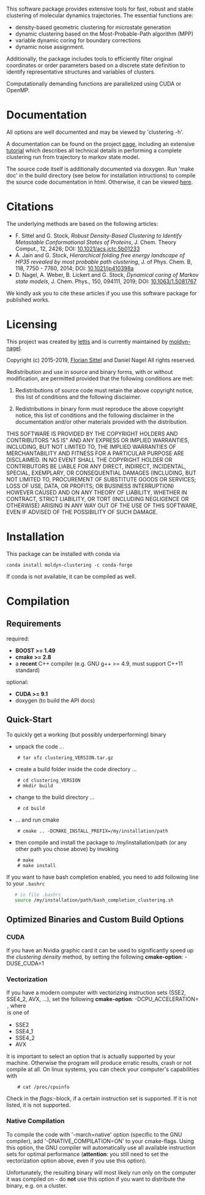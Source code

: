 


This software package provides extensive tools for fast, robust and stable
clustering of molecular dynamics trajectories.
The essential functions are:
  - density-based geometric clustering for microstate generation
  - dynamic clustering based on the Most-Probable-Path algorithm (MPP)
  - variable dynamic coring for boundary corrections
  - dynamic noise assignment.

Additionally, the package includes tools to efficiently filter original
coordinates or order parameters based on a discrete state definition
to identify representative structures and variables of clusters.

<!--
Computationally demanding functions are parallelized in a hybrid model using
OpenMP for SMP parallelization on a single node (multithreading)
and MPI over different cluster nodes. MPI support, however, is optional and
for a modern computer with a high number of fast cores or
even multiple CPUs, OpenMP parallelization is sufficiently fast.
-->
Computationally demanding functions are parallelized using CUDA or OpenMP.

# Documentation
All options are well documented and may be viewed by 'clustering -h'.

A documentation can be found on the project [page](https://moldyn.github.io/Clustering/docIndex.html), including an extensive [tutorial](https://moldyn.github.io/Clustering/docTutorial.html) which describes all technical
details in performing a complete clustering run from trajectory to markov state model.

The source code itself is additionally documented via doxygen. Run 'make doc' in
the build directory (see below for installation intructions) to compile the source
code documentation in html. Otherwise, it can be viewed [here](https://moldyn.github.io/Clustering/doxygen/index.html).


# Citations
The underlying methods are based on the following articles:
  - F. Sittel and G. Stock, *Robust Density-Based Clustering to Identify
    Metastable Conformational States of Proteins*,
    J. Chem. Theory Comput., 12, 2426; DOI: [10.1021/acs.jctc.5b01233](https://pubs.acs.org/doi/abs/10.1021/acs.jctc.5b01233)
  - A. Jain and G. Stock, *Hierarchical folding free energy landscape of HP35
    revealed by most probable path clustering*,
    J. of Phys. Chem. B, 118, 7750 - 7760, 2014; DOI: [10.1021/jp410398a](https://pubs.acs.org/doi/abs/10.1021/jp410398a)
  - D. Nagel, A. Weber, B. Lickert and G. Stock, *Dynamical coring of Markov state models*,
    J. Chem. Phys., 150, 094111, 2019; DOI: [10.1063/1.5081767](https://aip.scitation.org/doi/10.1063/1.5081767)

We kindly ask you to cite these articles if you use this software package for
published works.


# Licensing
This project was created by [lettis](http://www.lettis.net) and is currently maintained by [moldyn-nagel](https://github.com/moldyn-nagel).

Copyright (c) 2015-2019, [Florian Sittel](http://www.lettis.net) and Daniel Nagel
All rights reserved.

Redistribution and use in source and binary forms, with or without
modification, are permitted provided that the following conditions are met:

1. Redistributions of source code must retain the above copyright notice,
   this list of conditions and the following disclaimer.

2. Redistributions in binary form must reproduce the above copyright notice,
   this list of conditions and the following disclaimer in the documentation
   and/or other materials provided with the distribution.

THIS SOFTWARE IS PROVIDED BY THE COPYRIGHT HOLDERS AND CONTRIBUTORS "AS IS" AND ANY
EXPRESS OR IMPLIED WARRANTIES, INCLUDING, BUT NOT LIMITED TO, THE IMPLIED WARRANTIES
OF MERCHANTABILITY AND FITNESS FOR A PARTICULAR PURPOSE ARE DISCLAIMED. IN NO EVENT
SHALL THE COPYRIGHT HOLDER OR CONTRIBUTORS BE LIABLE FOR ANY DIRECT, INDIRECT, INCIDENTAL,
SPECIAL, EXEMPLARY, OR CONSEQUENTIAL DAMAGES (INCLUDING, BUT NOT LIMITED TO, PROCUREMENT
OF SUBSTITUTE GOODS OR SERVICES; LOSS OF USE, DATA, OR PROFITS; OR BUSINESS INTERRUPTION)
HOWEVER CAUSED AND ON ANY THEORY OF LIABILITY, WHETHER IN CONTRACT, STRICT LIABILITY, OR
TORT (INCLUDING NEGLIGENCE OR OTHERWISE) ARISING IN ANY WAY OUT OF THE USE OF THIS SOFTWARE,
EVEN IF ADVISED OF THE POSSIBILITY OF SUCH DAMAGE.


# Installation
This package can be installed with conda via
```
conda install moldyn-clustering -c conda-forge
```
If conda is not available, it can be compiled as well.

# Compilation
## Requirements
 required:
  -  **BOOST >= 1.49**
  -  **cmake >= 2.8**
  -  a **recent** C++ compiler (e.g. GNU g++ >= 4.9, must
     support C++11 standard)

 optional:
  - **CUDA >= 9.1**
  - doxygen (to build the API docs)
<!--  - MPI (for parallelized execution on clusters) -->

## Quick-Start

To quickly get a working (but possibly underperforming) binary

  - unpack the code ...
```
    # tar xfz clustering_VERSION.tar.gz
```
  - create a build folder inside the code directory ...
```
    # cd clustering_VERSION
    # mkdir build
```
  - change to the build directory ...
```
    # cd build
```
  - ... and run cmake
```
    # cmake .. -DCMAKE_INSTALL_PREFIX=/my/installation/path
```
  - then compile and install the package to /my/installation/path (or any other
    path you chose above) by invoking
```
    # make
    # make install 
```

If you want to have bash completion enabled, you need to add following line to your `.bashrc`
```bash
   # in file .bashrc
   source /my/installation/path/bash_completion_clustering.sh
```

## Optimized Binaries and Custom Build Options

### CUDA
If you have an Nvidia graphic card it can be used to significantly speed up the
*clustering density* method, by setting the following **cmake-option**:
-DUSE_CUDA=1

### Vectorization
If you have a modern computer with vectorizing instruction sets (SSE2, SSE4_2,
AVX, ...), set the following **cmake-option**: -DCPU_ACCELERATION=<OPTION>,
where <OPTION> is one of
  - SSE2
  - SSE4_1
  - SSE4_2
  - AVX

It is important to select an option that is actually supported by your machine.
Otherwise the program will produce erratic results, crash or not compile at all.
On linux systems, you can check your computer's capabilities with
```
    # cat /proc/cpuinfo
```
Check in the *flags:*-block, if a certain instruction set is supported.
If it is not listed, it is not supported.

### Native Compilation
To compile the code with '-march=native' option (specific to the GNU compiler),
add '-DNATIVE_COMPILATION=ON' to your cmake-flags.
Using this option, the GNU compiler will automatically use all available
instruction sets for optimal performance (**attention**: you still
need to set the vectorization option above, even if you use this option).

Unfortunately, the resulting binary will most likely run only on the computer
it was compiled on - do **not** use this option if you want
to distribute the binary, e.g. on a cluster.

<!--
### MPI
For MPI support, build your binary with the additional cmake-flag -DDC_USE_MPI=ON.
Invoke the *clustering_mpi* binary in the following way to run on several nodes with local multithreading via OpenMP:

     # /usr/bin/mpirun -n N_NODES -bind-to-core -bynode -cpus-per-proc N_THREADS_PER_NODE -report-bindings  \
          clustering_mpi density -f COORDS_FILE -r RADIUS -p POPS_OUT -d FE_OUT -n N_THREADS_PER_NODE
-->

